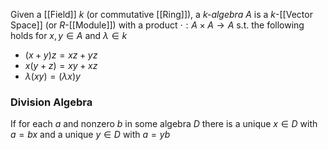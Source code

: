 
Given a [[Field]] $k$ (or commutative [[Ring]]), a *$k$-algebra* $A$ is a $k$-[[Vector Space]] (or $R$-[[Module]]) with a product $\cdot: A\times A \rightarrow A$ s.t. the following holds for $x,y\in A$ and $\lambda \in k$

* $(x+y)z = xz+yz$
* $x(y+z)=xy+xz$
* $\lambda (xy) = (\lambda x)y$ 

### Division Algebra

If for each $a$ and nonzero $b$ in some algebra $D$ there is a unique $x\in D$ with $a=bx$ and a unique $y\in D$ with $a=yb$